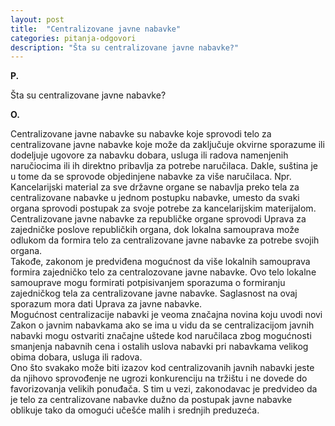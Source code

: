 ```yaml
---
layout: post
title:  "Centralizovane javne nabavke"
categories: pitanja-odgovori
description: "Šta su centralizovane javne nabavke?"
---
```


**P.**

Šta su centralizovane javne nabavke?

**O.**

<div class="justify">
Centralizovane javne nabavke su nabavke koje sprovodi telo za centralizovane javne nabavke koje može da zaključuje okvirne sporazume ili dodeljuje ugovore za nabavku dobara, usluga ili radova namenjenih naručiocima ili ih direktno pribavlja za potrebe naručilaca. Dakle, suština je u tome da se sprovode objedinjene nabavke za više naručilaca. Npr. Kancelarijski material za sve državne organe se nabavlja preko tela za centralizovane nabavke u jednom postupku nabavke, umesto da svaki organa sprovodi postupak za svoje potrebe za kancelarijskim materijalom.<br/>
Centralizovane javne nabavke za republičke organe sprovodi Uprava za zajedničke poslove republičkih organa, dok lokalna samouprava može odlukom da formira telo za centralizovane javne nabavke za potrebe svojih organa.<br/>
Takođe, zakonom je predviđena mogućnost da više lokalnih samouprava formira zajedničko telo za centralozovane javne nabavke. Ovo telo lokalne samouprave mogu formirati potpisivanjem sporazuma o formiranju zajedničkog tela za centralizovane javne nabavke. Saglasnost na ovaj sporazum mora dati Uprava za javne nabavke.<br/>
Mogućnost centralizacije nabavki je veoma značajna novina koju uvodi novi Zakon o javnim nabavkama ako se ima u vidu da se centralizacijom javnih nabavki mogu ostvariti značajne uštede kod naručilaca zbog mogućnosti smanjenja nabavnih cena i ostalih uslova nabavki pri nabavkama velikog obima dobara, usluga ili radova.<br/>
Ono što svakako može biti izazov kod centralizovanih javnih nabavki jeste da njihovo sprovođenje ne ugrozi konkurenciju na tržištu i ne dovede do favorizovanja velikih ponuđača. S tim u vezi, zakonodavac je predvideo da je telo za centralizovane nabavke dužno da postupak javne nabavke oblikuje tako da omogući učešće malih i srednjih preduzeća.</div>